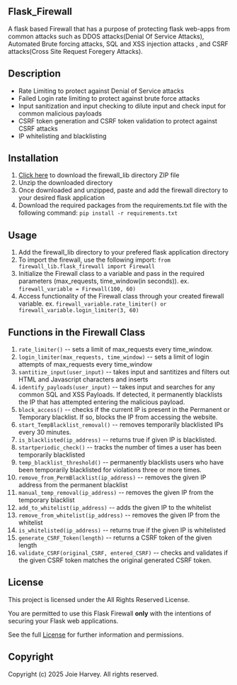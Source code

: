## Flask_Firewall

A flask based Firewall that has a purpose of protecting flask web-apps from common attacks such as DDOS attacks(Denial Of Service Attacks), Automated Brute forcing attacks, SQL and XSS injection attacks , and CSRF attacks(Cross Site Request Foregery Attacks).

## Description
- Rate Limiting to protect against Denial of Service attacks
- Failed Login rate limiting to protect against brute force attacks
- Input sanitization and input checking to dilute input and check input for common malicious payloads
- CSRF token generation and CSRF token validation to protect against CSRF attacks
- IP whitelisting and blacklisting


## Installation 
1. [Click here](https://github.com/Dvtt0253/Flask-Firewall/archive/refs/heads/main.zip) to download the firewall_lib directory ZIP file
2. Unzip the downloaded directory
3. Once downloaded and unzipped, paste and add the firewall directory to your desired flask application
4. Download the required packages from the requirements.txt file with the following command: `pip install -r requirements.txt`
  


## Usage
1. Add the firewall_lib directory to your prefered flask application directory
2. To import the firewall, use the following import: `from firewall_lib.flask_firewall import Firewall`
3. Initialize the Firewall class to a variable and pass in the required parameters (max_requests, time_window(in seconds)). ex. `firewall_variable = Firewall(100, 60)`
4. Access functionality of the Firewall class through your created firewall variable. ex. `firewall_variable.rate_limiter() or firewall_variable.login_limiter(3, 60)`

## Functions in the Firewall Class

1. `rate_limiter()` -- sets a limit of max_requests every time_window.
2. `login_limiter(max_requests, time_window)` -- sets a limit of login attempts of max_requests every time_window
3. `santitize_input(user_input)` -- takes input and santitizes and filters out HTML and Javascript characters and inserts
4. `identify_payloads(user_input)` -- takes input and searches for any common SQL and XSS Payloads. If detected, it permanently blacklists the IP that has attempted entering the malicious payload.
5. `block_access()` -- checks if the current IP is present in the Permanent or Temporary blacklist. If so, blocks the IP from accessing the website.
6. `start_TempBlacklist_removal()` -- removes temporarily blacklisted IPs every 30 minutes. 
7. `is_blacklisted(ip_address)` -- returns true if given IP is blacklisted.
8. `startperiodic_check()` -- tracks the number of times a user has been temporarily blacklisted
9. `temp_blacklist_threshold()` -- permanently blacklists users who have been temporarily blacklisted for violations three or more times. 
10. `remove_from_PermBlacklist(ip_address)` -- removes the given IP address from the permanent blacklist
11. `manual_temp_removal(ip_address)` -- removes the given IP from the temporary blacklist
12. `add_to_whitelist(ip_address)` -- adds the given IP to the whitelist
13. `remove_from_whitelist(ip_address)` -- removes the given IP from the whitelist
14. `is_whitelisted(ip_address)` -- returns true if the given IP is whitelisted
15. `generate_CSRF_Token(length)` -- returns a CSRF token of the given length 
16. `validate_CSRF(original_CSRF, entered_CSRF)` -- checks and validates if the given CSRF token matches the original generated CSRF token.



## License 

This project is licensed under the All Rights Reserved License. 

You are permitted to use this Flask Firewall **only** with the intentions of securing your Flask web applications.

See the full [License](./LICENSE.txt) for further information and permissions.






## Copyright 

Copyright (c) 2025 Joie Harvey. All rights reserved.












